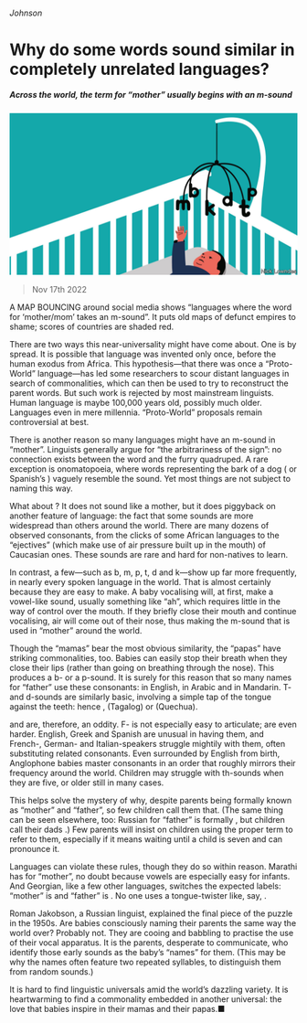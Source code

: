 ###### Johnson

# Why do some words sound similar in completely unrelated languages? 

##### Across the world, the term for “mother” usually begins with an m-sound 

![image](images/20221119_CUD001.jpg) 

> Nov 17th 2022 

A MAP BOUNCING around social media shows “languages where the word for ‘mother/mom’ takes an m-sound”. It puts old maps of defunct empires to shame; scores of countries are shaded red.

There are two ways this near-universality might have come about. One is by spread. It is possible that language was invented only once, before the human exodus from Africa. This hypothesis—that there was once a “Proto-World” language—has led some researchers to scour distant languages in search of commonalities, which can then be used to try to reconstruct the parent words. But such work is rejected by most mainstream linguists. Human language is maybe 100,000 years old, possibly much older. Languages even in mere millennia. “Proto-World” proposals remain controversial at best.

There is another reason so many languages might have an m-sound in “mother”. Linguists generally argue for “the arbitrariness of the sign”: no connection exists between the word and the furry quadruped. A rare exception is onomatopoeia, where words representing the bark of a dog ( or Spanish’s ) vaguely resemble the sound. Yet most things are not subject to naming this way.

What about ? It does not sound like a mother, but it does piggyback on another feature of language: the fact that some sounds are more widespread than others around the world. There are many dozens of observed consonants, from the clicks of some African languages to the “ejectives” (which make use of air pressure built up in the mouth) of Caucasian ones. These sounds are rare and hard for non-natives to learn.

In contrast, a few—such as b, m, p, t, d and k—show up far more frequently, in nearly every spoken language in the world. That is almost certainly because they are easy to make. A baby vocalising will, at first, make a vowel-like sound, usually something like “ah”, which requires little in the way of control over the mouth. If they briefly close their mouth and continue vocalising, air will come out of their nose, thus making the m-sound that is used in “mother” around the world. 

Though the “mamas” bear the most obvious similarity, the “papas” have striking commonalities, too. Babies can easily stop their breath when they close their lips (rather than going on breathing through the nose). This produces a b- or a p-sound. It is surely for this reason that so many names for “father” use these consonants:  in English,  in Arabic and  in Mandarin. T- and d-sounds are similarly basic, involving a simple tap of the tongue against the teeth: hence ,  (Tagalog) or  (Quechua).

 and are, therefore, an oddity. F- is not especially easy to articulate;  are even harder. English, Greek and Spanish are unusual in having them, and French-, German- and Italian-speakers struggle mightily with them, often substituting related consonants. Even surrounded by English from birth, Anglophone babies master consonants in an order that roughly mirrors their frequency around the world. Children may struggle with th-sounds when they are five, or older still in many cases. 

This helps solve the mystery of why, despite parents being formally known as “mother” and “father”, so few children call them that. (The same thing can be seen elsewhere, too: Russian for “father” is formally , but children call their dads .) Few parents will insist on children using the proper term to refer to them, especially if it means waiting until a child is seven and can pronounce it. 

Languages can violate these rules, though they do so within reason. Marathi has  for “mother”, no doubt because vowels are especially easy for infants. And Georgian, like a few other languages, switches the expected labels: “mother” is  and “father” is . No one uses a tongue-twister like, say, . 

Roman Jakobson, a Russian linguist, explained the final piece of the puzzle in the 1950s. Are babies consciously naming their parents the same way the world over? Probably not. They are cooing and babbling to practise the use of their vocal apparatus. It is the parents, desperate to communicate, who identify those early sounds as the baby’s “names” for them. (This may be why the names often feature two repeated syllables, to distinguish them from random sounds.)

It is hard to find linguistic universals amid the world’s dazzling variety. It is heartwarming to find a commonality embedded in another universal: the love that babies inspire in their mamas and their papas.■





